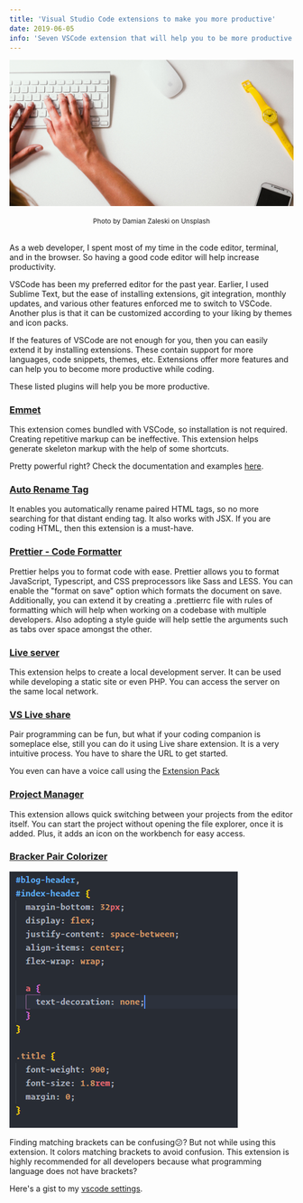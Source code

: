 ```yaml
---
title: 'Visual Studio Code extensions to make you more productive'
date: 2019-06-05
info: 'Seven VSCode extension that will help you to be more productive while coding'
---
```


![Payment](featured_image.jpg)

<center><small>Photo by Damian Zaleski on Unsplash</small></center><br />

As a web developer, I spent most of my time in the code editor, terminal, and in the browser. So having a good code editor will help increase productivity.

VSCode has been my preferred editor for the past year. Earlier, I used Sublime Text, but the ease of installing extensions, git integration, monthly updates, and various other features enforced me to switch to VSCode. Another plus is that it can be customized according to your liking by themes and icon packs.

If the features of VSCode are not enough for you, then you can easily extend it by installing extensions. These contain support for more languages, code snippets, themes, etc.
Extensions offer more features and can help you to become more productive while coding.

These listed plugins will help you be more productive.

### [Emmet](https://emmet.io/)

This extension comes bundled with VSCode, so installation is not required. Creating repetitive markup can be ineffective. This extension helps generate skeleton markup with the help of some shortcuts.

Pretty powerful right? Check the documentation and examples [here](https://docs.emmet.io/).

### [Auto Rename Tag](https://marketplace.visualstudio.com/items?itemName=formulahendry.auto-rename-tag)

It enables you automatically rename paired HTML tags, so no more searching for that distant ending tag. It also works with JSX. If you are coding HTML, then this extension is a must-have.

### [Prettier - Code Formatter](https://marketplace.visualstudio.com/items?itemName=esbenp.prettier-vscode)

Prettier helps you to format code with ease. Prettier allows you to format JavaScript, Typescript, and CSS preprocessors like Sass and LESS. You can enable the "format on save" option which formats the document on save.
Additionally, you can extend it by creating a .prettierrc file with rules of formatting which will help when working on a codebase with multiple developers. Also adopting a style guide will help settle the arguments such as tabs over space amongst the other.

### [Live server](https://marketplace.visualstudio.com/items?itemName=MS-vsliveshare.vsliveshare)

This extension helps to create a local development server. It can be used while developing a static site or even PHP.
You can access the server on the same local network.

### [VS Live share](<[https://marketplace.visualstudio.com/items?itemName=MS-vsliveshare.vsliveshare](https://marketplace.visualstudio.com/items?itemName=MS-vsliveshare.vsliveshare)>)

Pair programming can be fun, but what if your coding companion is someplace else, still you can do it using Live share extension.
It is a very intuitive process. You have to share the URL to get started.

You even can have a voice call using the [Extension Pack](https://marketplace.visualstudio.com/items?itemName=MS-vsliveshare.vsliveshare-pack)

### [Project Manager](https://marketplace.visualstudio.com/items?itemName=alefragnani.project-manager)

This extension allows quick switching between your projects from the editor itself. You can start the project without opening the file explorer, once it is added. Plus, it adds an icon on the workbench for easy access.

### [Bracker Pair Colorizer](https://marketplace.visualstudio.com/items?itemName=CoenraadS.bracket-pair-colorizer)

![Bracket](brackets.PNG)

Finding matching brackets can be confusing😕? But not while using this extension.
It colors matching brackets to avoid confusion. This extension is highly recommended for all developers because what programming language does not have brackets?

Here's a gist to my [vscode settings](https://gist.github.com/jibin2706/fbae97aa9edffe634d0ea69cf505b365).
